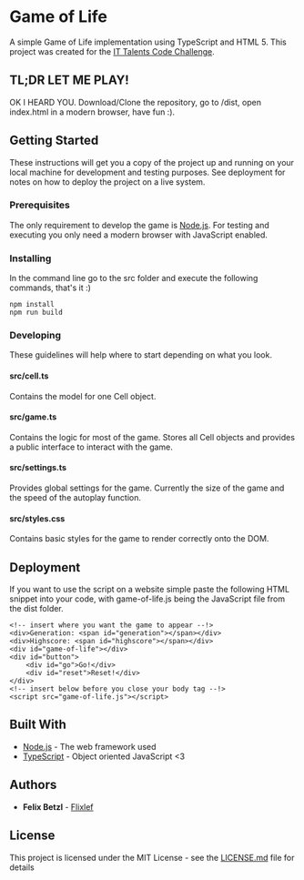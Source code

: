 # Game of Life

A simple Game of Life implementation using TypeScript and HTML 5. This project was created for the [IT Talents Code Challenge](https://www.it-talents.de/foerderung/code-competition/code-competition-05-2018).

## TL;DR LET ME PLAY!

OK I HEARD YOU. Download/Clone the repository, go to /dist, open index.html in a modern browser, have fun :).

## Getting Started

These instructions will get you a copy of the project up and running on your local machine for development and testing purposes. See deployment for notes on how to deploy the project on a live system.

### Prerequisites

The only requirement to develop the game is [Node.js](https://nodejs.org/en/). For testing and executing you only need a modern browser with JavaScript enabled.

### Installing

In the command line go to the src folder and execute the following commands, that's it :)

```
npm install
npm run build
```

### Developing

These guidelines will help where to start depending on what you look.

#### src/cell.ts

Contains the model for one Cell object.

#### src/game.ts

Contains the logic for most of the game. Stores all Cell objects and provides a public interface to interact with the game.

#### src/settings.ts

Provides global settings for the game. Currently the size of the game and the speed of the autoplay function.

#### src/styles.css 

Contains basic styles for the game to render correctly onto the DOM.

## Deployment

If you want to use the script on a website simple paste the following HTML snippet into your code, with game-of-life.js being the JavaScript file from the dist folder.

```
<!-- insert where you want the game to appear --!>
<div>Generation: <span id="generation"></span></div>
<div>Highscore: <span id="highscore"></span></div>
<div id="game-of-life"></div>
<div id="button">
    <div id="go">Go!</div>
    <div id="reset">Reset!</div>
</div>
<!-- insert below before you close your body tag --!>
<script src="game-of-life.js"></script>
```

## Built With

* [Node.js](https://nodejs.org/en/) - The web framework used
* [TypeScript](https://www.typescriptlang.org/) - Object oriented JavaScript <3

## Authors

* **Felix Betzl** - [Flixlef](https://github.com/Flixlef)

## License

This project is licensed under the MIT License - see the [LICENSE.md](LICENSE.md) file for details


